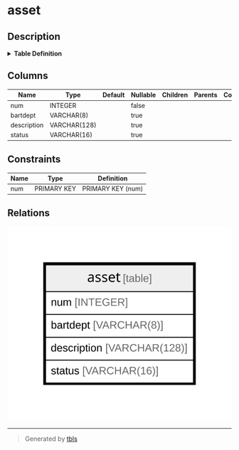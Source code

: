 # asset

## Description

<details>
<summary><strong>Table Definition</strong></summary>

```sql
CREATE TABLE asset (
	num INTEGER NOT NULL, 
	bartdept VARCHAR(8), 
	description VARCHAR(128), 
	status VARCHAR(16), 
	PRIMARY KEY (num)
)
```

</details>

## Columns

| Name | Type | Default | Nullable | Children | Parents | Comment |
| ---- | ---- | ------- | -------- | -------- | ------- | ------- |
| num | INTEGER |  | false |  |  |  |
| bartdept | VARCHAR(8) |  | true |  |  |  |
| description | VARCHAR(128) |  | true |  |  |  |
| status | VARCHAR(16) |  | true |  |  |  |

## Constraints

| Name | Type | Definition |
| ---- | ---- | ---------- |
| num | PRIMARY KEY | PRIMARY KEY (num) |

## Relations

![er](asset.svg)

---

> Generated by [tbls](https://github.com/k1LoW/tbls)
